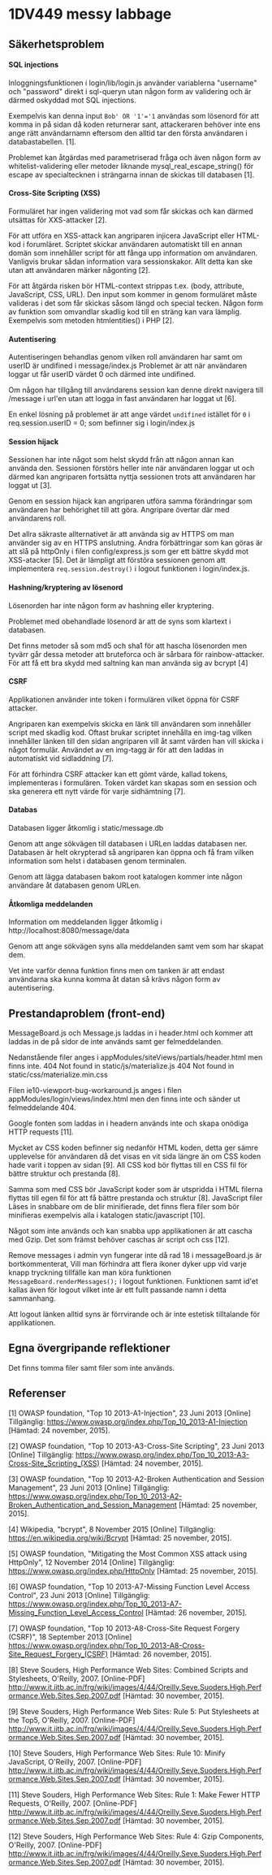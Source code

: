 # 1DV449 messy labbage

## Säkerhetsproblem

#### SQL injections

Inloggningsfunktionen i login/lib/login.js använder variablerna "username" och "password" direkt i sql-queryn utan någon form av validering och är därmed oskyddad mot SQL injections.

Exempelvis kan denna input `Bob' OR '1'='1` användas som lösenord för att komma in på sidan då koden returnerar sant, attackeraren behöver inte ens ange rätt användarnamn eftersom den alltid tar den första användaren i databastabellen. [1].

Problemet kan åtgärdas med parametriserad fråga och även någon form av whitelist-validering eller metoder liknande mysql_real_escape_string() för escape av specialtecknen i strängarna innan de skickas till databasen [1].

#### Cross-Site Scripting (XSS)

Formuläret har ingen validering mot vad som får skickas och kan därmed utsättas för XXS-attacker [2].

För att utföra en XSS-attack kan angriparen injicera JavaScript eller HTML-kod i forumläret. Scriptet skickar användaren automatiskt till en annan domän som innehåller script för att fånga upp information om användaren. Vanligvis brukar sådan information vara sessionskakor. Allt detta kan ske utan att användaren märker någonting [2]. 

För att åtgärda risken bör HTML-context strippas t.ex. (body, attribute, JavaScript, CSS, URL).
Den input som kommer in genom formuläret måste valideras i det som får skickas såsom längd och special tecken. 
Någon form av funktion som omvandlar skadlig kod till en sträng kan vara lämplig. Exempelvis som metoden htmlentities() i PHP [2].

#### Autentisering

Autentiseringen behandlas genom vilken roll användaren har samt om userID är undifined i message/index.js Problemet är att när användaren loggar ut får userID värdet 0 och därmed inte undifined.

Om någon har tillgång till användarens session kan denne direkt navigera till /message i url'en utan att logga in fast användaren har loggat ut [6].

En enkel lösning på problemet är att ange värdet `undifined` istället för `0` i req.session.userID = 0; som befinner sig i login/index.js

#### Session hijack

Sessionen har inte något som helst skydd från att någon annan kan använda den. Sessionen förstörs heller inte när användaren loggar ut och därmed kan angriparen fortsätta nyttja sessionen trots att användaren har loggat ut [3].

Genom en session hijack kan angriparen utföra samma förändringar som användaren har behörighet till att göra. Angripare övertar där med användarens roll.

Det allra säkraste allternativet är att använda sig av HTTPS om man använder sig av en HTTPS anslutning.
Andra förbättringar som kan göras är att slå på httpOnly i filen config/express.js som ger ett bättre skydd mot XSS-atacker [5].
Det är lämpligt att förstöra sessionen genom att implementera `req.session.destroy()` i logout funktionen i login/index.js.

#### Hashning/kryptering av lösenord

Lösenorden har inte någon form av hashning eller kryptering.

Problemet med obehandlade lösenord är att de syns som klartext i databasen.

Det finns metoder så som md5 och sha1 för att hascha lösenorden men tyvärr går dessa metoder att bruteforca och är sårbara för rainbow-attacker.
För att få ett bra skydd med saltning kan man använda sig av bcrypt [4]

#### CSRF

Applikationen använder inte token i formulären vilket öppna för CSRF attacker.

Angriparen kan exempelvis skicka en länk till användaren som innehåller script med skadlig kod. Oftast brukar scriptet innehålla en img-tag vilken innehåller länken till den sidan  angriparen vill åt samt värden han vill skicka i något formulär. Användet av en img-tagg är för att den laddas in automatiskt vid sidladdning [7].

För att förhindra CSRF attacker kan ett gömt värde, kallad tokens, implementeras i formulären. Token värdet kan skapas som en session och ska generera ett nytt värde för varje sidhämtning [7].

#### Databas

Databasen ligger åtkomlig i static/message.db

Genom att ange sökvägen till databasen i URLen laddas databasen ner. Databasen är helt okrypterad så angriparen kan öppna och få fram vilken information som helst i databasen genom terminalen.

Genom att lägga databasen bakom root katalogen kommer inte någon användare åt databasen genom URLen. 

#### Åtkomliga meddelanden

Information om meddelanden ligger åtkomlig i http://localhost:8080/message/data

Genom att ange sökvägen syns alla meddelanden samt vem som har skapat dem.

Vet inte varför denna funktion finns men om tanken är att endast användarna ska kunna komma åt datan så krävs någon form av autentisering.

## Prestandaproblem (front-end)

MessageBoard.js och Message.js laddas in i header.html och kommer att laddas in de på sidor de inte används samt ger felmeddelanden.

Nedanstående filer anges i appModules/siteViews/partials/header.html men finns inte.
404 Not found in static/js/materialize.js
404 Not found in static/css/materialize.min.css

Filen ie10-viewport-bug-workaround.js anges i filen appModules/login/views/index.html men den finns inte och sänder ut felmeddelande 404.

Google fonten som laddas in i headern används inte och skapa onödiga HTTP requests [11].

Mycket av CSS koden befinner sig nedanför HTML koden, detta ger sämre upplevelse för användaren då det visas en vit sida längre än om CSS koden hade varit i toppen av sidan [9].
All CSS kod bör flyttas till en CSS fil för bättre struktur och prestanda [8].

Samma som med CSS bör JavaScript koder som är utspridda i HTML filerna flyttas till egen fil för att få bättre prestanda och struktur [8].
JavaScript filer Läses in snabbare om de blir minifierade, det finns flera filer som bör minifieras exempelvis alla i katalogen static/javascript [10].

Något som inte används och kan snabba upp applikationen är att cascha med Gzip. Det som främst behöver caschas är script och css [12].

Remove messages i admin vyn fungerar inte då rad 18 i messageBoard.js är bortkommenterat, Vill man förhindra att flera ikoner dyker upp vid varje knapp tryckning tillfälle kan man köra funktionen `MessageBoard.renderMessages();` i logout funktionen.
Funktionen samt id'et kallas även för logout vilket inte är ett fullt passande namn i detta sammanhang.

Att logout länken alltid syns är förrvirande och är inte estetisk tilltalande för applikationen.

## Egna övergripande reflektioner

Det finns tomma filer samt filer som inte används.


## Referenser

[1] OWASP foundation, "Top 10 2013-A1-Injection", 23 Juni 2013 [Online] Tillgänglig: https://www.owasp.org/index.php/Top_10_2013-A1-Injection [Hämtad: 24 november, 2015].

[2] OWASP foundation, "Top 10 2013-A3-Cross-Site Scripting", 23 Juni 2013 [Online] Tillgänglig: https://www.owasp.org/index.php/Top_10_2013-A3-Cross-Site_Scripting_(XSS) [Hämtad: 24 november, 2015].

[3] OWASP foundation, "Top 10 2013-A2-Broken Authentication and Session Management", 23 Juni 2013 [Online] Tillgänglig: https://www.owasp.org/index.php/Top_10_2013-A2-Broken_Authentication_and_Session_Management [Hämtad: 25 november, 2015].

[4] Wikipedia, "bcrypt", 8 November 2015 [Online] Tillgänglig: https://en.wikipedia.org/wiki/Bcrypt [Hämtad: 25 november, 2015].

[5] OWASP foundation, "Mitigating the Most Common XSS attack using HttpOnly", 12 November 2014 [Online] Tillgänglig: https://www.owasp.org/index.php/HttpOnly [Hämtad: 25 november, 2015].

[6] OWASP foundation, "Top 10 2013-A7-Missing Function Level Access Control", 23 Juni 2013 [Online] Tillgänglig: https://www.owasp.org/index.php/Top_10_2013-A7-Missing_Function_Level_Access_Control [Hämtad: 26 november, 2015].

[7] OWASP foundation, "Top 10 2013-A8-Cross-Site Request Forgery (CSRF)", 18 September 2013 [Online] https://www.owasp.org/index.php/Top_10_2013-A8-Cross-Site_Request_Forgery_(CSRF) [Hämtad: 26 november, 2015].

[8] Steve Souders, High Performance Web Sites: Combined Scripts and Stylesheets, O'Reilly, 2007. [Online-PDF] http://www.it.iitb.ac.in/frg/wiki/images/4/44/Oreilly.Seve.Suoders.High.Performance.Web.Sites.Sep.2007.pdf [Hämtad: 30 november, 2015].

[9] Steve Souders, High Performance Web Sites: Rule 5: Put Stylesheets at the Top5, O'Reilly, 2007. [Online-PDF] http://www.it.iitb.ac.in/frg/wiki/images/4/44/Oreilly.Seve.Suoders.High.Performance.Web.Sites.Sep.2007.pdf [Hämtad: 30 november, 2015].

[10] Steve Souders, High Performance Web Sites: Rule 10: Minify JavaScript, O'Reilly, 2007. [Online-PDF] http://www.it.iitb.ac.in/frg/wiki/images/4/44/Oreilly.Seve.Suoders.High.Performance.Web.Sites.Sep.2007.pdf [Hämtad: 30 november, 2015].

[11] Steve Souders, High Performance Web Sites: Rule 1: Make Fewer HTTP Requests, O'Reilly, 2007. [Online-PDF] http://www.it.iitb.ac.in/frg/wiki/images/4/44/Oreilly.Seve.Suoders.High.Performance.Web.Sites.Sep.2007.pdf [Hämtad: 30 november, 2015].

[12] Steve Souders, High Performance Web Sites: Rule 4: Gzip Components, O'Reilly, 2007. [Online-PDF] http://www.it.iitb.ac.in/frg/wiki/images/4/44/Oreilly.Seve.Suoders.High.Performance.Web.Sites.Sep.2007.pdf [Hämtad: 30 november, 2015].
